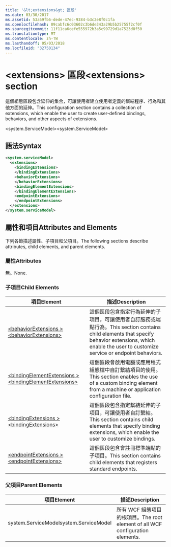 ```yaml
---
title: '&lt;extensions&gt; 區段'
ms.date: 03/30/2017
ms.assetid: 53a59fb6-dede-47ec-9384-b3c2e8f0c1fa
ms.openlocfilehash: 09cabfc6c03602c3b6de343a29b5b25755f2cf0f
ms.sourcegitcommit: 11f11ca6cefe555972b3a5c99729d1a7523d8f50
ms.translationtype: MT
ms.contentlocale: zh-TW
ms.lasthandoff: 05/03/2018
ms.locfileid: "32750134"
---
```

# <a name="ltextensionsgt-section"></a><span data-ttu-id="dc47e-102">&lt;extensions&gt; 區段</span><span class="sxs-lookup"><span data-stu-id="dc47e-102">&lt;extensions&gt; section</span></span>
<span data-ttu-id="dc47e-103">這個組態區段包含延伸的集合，可讓使用者建立使用者定義的繫結程序、行為和其他方面的延伸。</span><span class="sxs-lookup"><span data-stu-id="dc47e-103">This configuration section contains a collection of extensions, which enable the user to create user-defined bindings, behaviors, and other aspects of extensions.</span></span>  
  
<span data-ttu-id="dc47e-104">\<system.ServiceModel></span><span class="sxs-lookup"><span data-stu-id="dc47e-104">\<system.ServiceModel></span></span>  
  
## <a name="syntax"></a><span data-ttu-id="dc47e-105">語法</span><span class="sxs-lookup"><span data-stu-id="dc47e-105">Syntax</span></span>  
  
```xml  
<system.serviceModel>  
  <extensions>  
    <bindingExtensions>  
    </bindingExtensions>  
    <behaviorExtensions>  
    </behaviorExtensions>  
    <bindingElementExtensions>  
    </bindingElementExtensions>
    <endpointExtensions>
    </endpointExtensions>
  </extensions>  
</system.serviceModel>  
```  
  
## <a name="attributes-and-elements"></a><span data-ttu-id="dc47e-106">屬性和項目</span><span class="sxs-lookup"><span data-stu-id="dc47e-106">Attributes and Elements</span></span>  
 <span data-ttu-id="dc47e-107">下列各節描述屬性、子項目和父項目。</span><span class="sxs-lookup"><span data-stu-id="dc47e-107">The following sections describe attributes, child elements, and parent elements.</span></span>  
  
### <a name="attributes"></a><span data-ttu-id="dc47e-108">屬性</span><span class="sxs-lookup"><span data-stu-id="dc47e-108">Attributes</span></span>  
 <span data-ttu-id="dc47e-109">無。</span><span class="sxs-lookup"><span data-stu-id="dc47e-109">None.</span></span>  
  
### <a name="child-elements"></a><span data-ttu-id="dc47e-110">子項目</span><span class="sxs-lookup"><span data-stu-id="dc47e-110">Child Elements</span></span>  
  
|<span data-ttu-id="dc47e-111">項目</span><span class="sxs-lookup"><span data-stu-id="dc47e-111">Element</span></span>|<span data-ttu-id="dc47e-112">描述</span><span class="sxs-lookup"><span data-stu-id="dc47e-112">Description</span></span>|  
|-------------|-----------------|  
|[<span data-ttu-id="dc47e-113">\<behaviorExtensions ></span><span class="sxs-lookup"><span data-stu-id="dc47e-113">\<behaviorExtensions></span></span>](../../../../../docs/framework/configure-apps/file-schema/wcf/behaviorextensions.md)|<span data-ttu-id="dc47e-114">這個區段包含指定行為延伸的子項目，可讓使用者自訂服務或端點行為。</span><span class="sxs-lookup"><span data-stu-id="dc47e-114">This section contains child elements that specify behavior extensions, which enable the user to customize service or endpoint behaviors.</span></span>|  
|[<span data-ttu-id="dc47e-115">\<bindingElementExtensions ></span><span class="sxs-lookup"><span data-stu-id="dc47e-115">\<bindingElementExtensions></span></span>](../../../../../docs/framework/configure-apps/file-schema/wcf/bindingelementextensions.md)|<span data-ttu-id="dc47e-116">這個區段會啟用電腦或應用程式組態檔中自訂繫結項目的使用。</span><span class="sxs-lookup"><span data-stu-id="dc47e-116">This section enables the use of a custom binding element from a machine or application configuration file.</span></span>|  
|[<span data-ttu-id="dc47e-117">\<bindingExtensions ></span><span class="sxs-lookup"><span data-stu-id="dc47e-117">\<bindingExtensions></span></span>](../../../../../docs/framework/configure-apps/file-schema/wcf/bindingextensions.md)|<span data-ttu-id="dc47e-118">這個區段包含指定繫結延伸的子項目，可讓使用者自訂繫結。</span><span class="sxs-lookup"><span data-stu-id="dc47e-118">This section contains child elements that specify binding extensions, which enable the user to customize bindings.</span></span>|  
|[<span data-ttu-id="dc47e-119">\<endpointExtensions ></span><span class="sxs-lookup"><span data-stu-id="dc47e-119">\<endpointExtensions></span></span>](../../../../../docs/framework/configure-apps/file-schema/wcf/endpointextensions.md)|<span data-ttu-id="dc47e-120">這個區段包含會註冊標準端點的子項目。</span><span class="sxs-lookup"><span data-stu-id="dc47e-120">This section contains child elements that registers standard endpoints.</span></span>|  
  
### <a name="parent-elements"></a><span data-ttu-id="dc47e-121">父項目</span><span class="sxs-lookup"><span data-stu-id="dc47e-121">Parent Elements</span></span>  
  
|<span data-ttu-id="dc47e-122">項目</span><span class="sxs-lookup"><span data-stu-id="dc47e-122">Element</span></span>|<span data-ttu-id="dc47e-123">描述</span><span class="sxs-lookup"><span data-stu-id="dc47e-123">Description</span></span>|  
|-------------|-----------------|  
|<span data-ttu-id="dc47e-124">system.ServiceModel</span><span class="sxs-lookup"><span data-stu-id="dc47e-124">system.ServiceModel</span></span>|<span data-ttu-id="dc47e-125">所有 WCF 組態項目的根項目。</span><span class="sxs-lookup"><span data-stu-id="dc47e-125">The root element of all WCF configuration elements.</span></span>|
